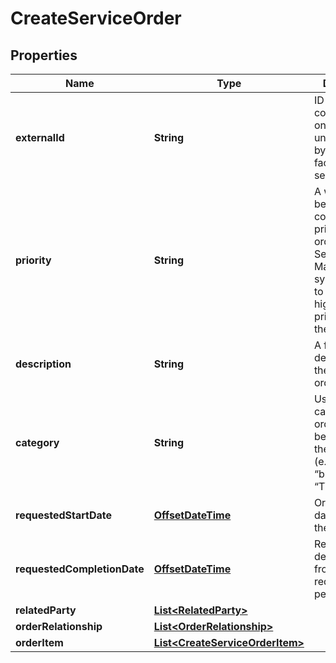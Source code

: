 # CreateServiceOrder

## Properties
Name | Type | Description | Notes
------------ | ------------- | ------------- | -------------
**externalId** | **String** | ID given by the consumer and only understandable by him (to facilitate his searches) |  [optional]
**priority** | **String** | A way that can be used by consumers to prioritize orders in Service Order Management system (from 0 to 4 : 0 is the highest priority, and 4 the lowest) |  [optional]
**description** | **String** | A free-text description of the service order |  [optional]
**category** | **String** | Used to categorize the order that can be useful for the OM system (e.g. “broadband”, “TVOption”, ...) |  [optional]
**requestedStartDate** | [**OffsetDateTime**](OffsetDateTime.md) | Order start date wished by the requestor |  [optional]
**requestedCompletionDate** | [**OffsetDateTime**](OffsetDateTime.md) | Requested delivery date from the requestor perspective |  [optional]
**relatedParty** | [**List&lt;RelatedParty&gt;**](RelatedParty.md) |  |  [optional]
**orderRelationship** | [**List&lt;OrderRelationship&gt;**](OrderRelationship.md) |  |  [optional]
**orderItem** | [**List&lt;CreateServiceOrderItem&gt;**](CreateServiceOrderItem.md) |  |  [optional]
